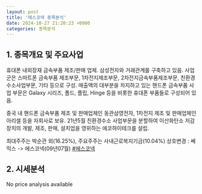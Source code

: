 ```yaml
---
layout: post
title: '에스코넥 종목분석'
date: 2024-10-27 21:20:23 +0900
categories: 종목분석
---
```


## 1. 종목개요 및 주요사업

휴대폰 내외장재 금속부품 제조/판매 업체. 삼성전자와 거래관계를 구축하고 있음. 사업군은 스마트폰 금속부품 제조부문, 1차전지제조부문, 2차전지금속부품제조부문, 친환경 수소사업부문, 기타 등으로 구성. 매출액의 대부분을 차지하고 있는 핸드폰 금속부품 사업 부문은 Galaxy 시리즈, 폴드, 플립, Hinge 등을 비롯한 휴대폰 부품들로 구성되어 있음.

중국 내 핸드폰 금속부품 제조 및 판매업체인 동관삼영전자, 1차전지 제조 및 판매업체인 아리셀 등을 자회사로 보유. 21년5월 친환경수소 사업부문을 분할하여 이산화탄소 저감장치의 개발, 제조, 판매, 설치업을 영위하는 에코하이테크를 설립.

최대주주는 박순관 외(16.25%), 주요주주는 사내근로복지기금(10.04%) 상호변경 : 쎄믹스 -> 에스코넥(09년07월)
[#에스코넥](#)

## 2. 시세분석

No price analysis available
